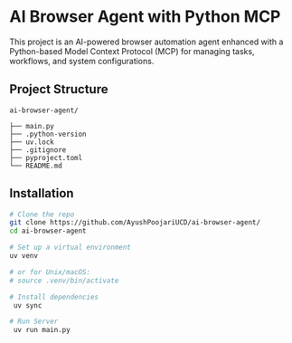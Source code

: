 # AI Browser Agent with Python MCP

This project is an AI-powered browser automation agent enhanced with a Python-based Model Context Protocol (MCP) for managing tasks, workflows, and system configurations.

## Project Structure
``` 
ai-browser-agent/

├── main.py
├── .python-version
├── uv.lock
├── .gitignore
├── pyproject.toml
└── README.md
``` 
## Installation

```bash
# Clone the repo
git clone https://github.com/AyushPoojariUCD/ai-browser-agent/
cd ai-browser-agent

# Set up a virtual environment
uv venv

# or for Unix/macOS:
# source .venv/bin/activate

# Install dependencies
 uv sync 

# Run Server
 uv run main.py
